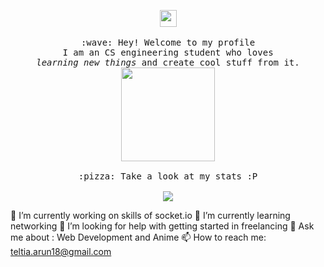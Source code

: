 <p align="center">
  <img src="https://user-images.githubusercontent.com/5679180/79618120-0daffb80-80be-11ea-819e-d2b0fa904d07.gif" width="27px">
  <br><br>
  <samp>
    :wave: Hey! Welcome to my profile
    <br>I am an CS engineering student who loves
      <br><em>learning new things</em> and create cool stuff from it.
    <br>
    <img src="https://raw.githubusercontent.com/ProjectSakura/ProjectSakura.github.io/master/loading.gif" width="150px" height="150px" align="center">
    <br><br>:pizza: Take a look at my stats :P<br><br>
    <img align="center" src="https://github-readme-stats.vercel.app/api?username=ArunTeltia&&show_icons=true&&theme=tokyonight" />
  </samp>

🔭 I’m currently working on skills of socket.io
🌱 I’m currently learning networking
🤔 I’m looking for help with getting started in freelancing
💬 Ask me about : Web Development and Anime
📫 How to reach me: teltia.arun18@gmail.com
</p>
